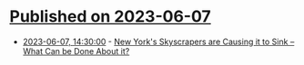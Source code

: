 # [Published on 2023-06-07](index.md)

* [2023-06-07, 14:30:00](https://soylentnews.org/article.pl?sid=23/06/07/0159241&from=rss) - [New York's Skyscrapers are Causing it to Sink – What Can be Done About it?](https://soylentnews.org/article.pl?sid=23/06/07/0159241&from=rss)
